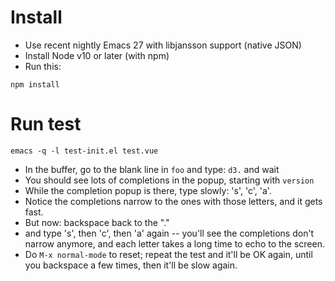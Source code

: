 # Install
* Use recent nightly Emacs 27 with libjansson support (native JSON)
* Install Node v10 or later (with npm)
* Run this:
```
npm install
```

# Run test
`emacs -q -l test-init.el test.vue`
* In the buffer, go to the blank line in `foo` and type: `d3.` and wait
* You should see lots of completions in the popup, starting with `version`
* While the completion popup is there, type slowly: 's', 'c', 'a'. 
* Notice the completions narrow to the ones with those letters, and it gets fast.
* But now: backspace back to the "."
* and type 's', then 'c', then 'a' again -- you'll see the completions don't narrow anymore, 
  and each letter takes a long time to echo to the screen.
* Do `M-x normal-mode` to reset; repeat the test and it'll be OK again, until you backspace
  a few times, then it'll be slow again.